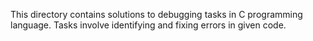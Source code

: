 This directory contains solutions to debugging tasks in C programming language. Tasks involve identifying and fixing errors in given code.